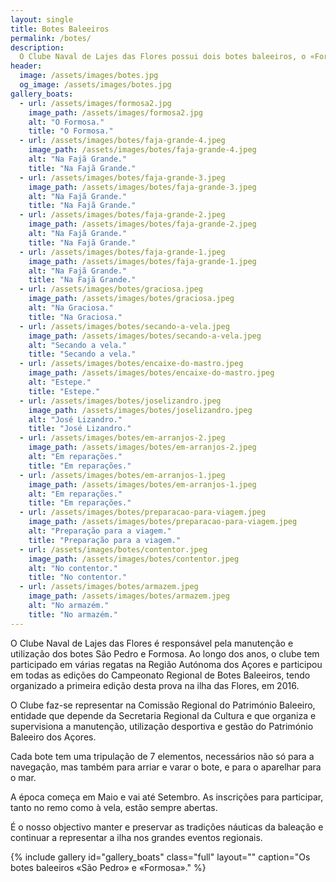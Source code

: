 ```yaml
---
layout: single
title: Botes Baleeiros
permalink: /botes/
description:
  O Clube Naval de Lajes das Flores possui dois botes baleeiros, o «Formosa» e o «S. Pedro». A preservação e divulgação do património baleeiro da Ilha das Flores é parte da missão do nosso clube.
header:
  image: /assets/images/botes.jpg
  og_image: /assets/images/botes.jpg
gallery_boats:
  - url: /assets/images/formosa2.jpg
    image_path: /assets/images/formosa2.jpg
    alt: "O Formosa."
    title: "O Formosa."
  - url: /assets/images/botes/faja-grande-4.jpeg
    image_path: /assets/images/botes/faja-grande-4.jpeg
    alt: "Na Fajã Grande."
    title: "Na Fajã Grande."
  - url: /assets/images/botes/faja-grande-3.jpeg
    image_path: /assets/images/botes/faja-grande-3.jpeg
    alt: "Na Fajã Grande."
    title: "Na Fajã Grande."
  - url: /assets/images/botes/faja-grande-2.jpeg
    image_path: /assets/images/botes/faja-grande-2.jpeg
    alt: "Na Fajã Grande."
    title: "Na Fajã Grande."
  - url: /assets/images/botes/faja-grande-1.jpeg
    image_path: /assets/images/botes/faja-grande-1.jpeg
    alt: "Na Fajã Grande."
    title: "Na Fajã Grande."
  - url: /assets/images/botes/graciosa.jpeg
    image_path: /assets/images/botes/graciosa.jpeg
    alt: "Na Graciosa."
    title: "Na Graciosa."
  - url: /assets/images/botes/secando-a-vela.jpeg
    image_path: /assets/images/botes/secando-a-vela.jpeg
    alt: "Secando a vela."
    title: "Secando a vela."
  - url: /assets/images/botes/encaixe-do-mastro.jpeg
    image_path: /assets/images/botes/encaixe-do-mastro.jpeg
    alt: "Estepe."
    title: "Estepe."
  - url: /assets/images/botes/joselizandro.jpeg
    image_path: /assets/images/botes/joselizandro.jpeg
    alt: "José Lizandro."
    title: "José Lizandro."
  - url: /assets/images/botes/em-arranjos-2.jpeg
    image_path: /assets/images/botes/em-arranjos-2.jpeg
    alt: "Em reparações."
    title: "Em reparações."
  - url: /assets/images/botes/em-arranjos-1.jpeg
    image_path: /assets/images/botes/em-arranjos-1.jpeg
    alt: "Em reparações."
    title: "Em reparações."
  - url: /assets/images/botes/preparacao-para-viagem.jpeg
    image_path: /assets/images/botes/preparacao-para-viagem.jpeg
    alt: "Preparação para a viagem."
    title: "Preparação para a viagem."
  - url: /assets/images/botes/contentor.jpeg
    image_path: /assets/images/botes/contentor.jpeg
    alt: "No contentor."
    title: "No contentor."
  - url: /assets/images/botes/armazem.jpeg
    image_path: /assets/images/botes/armazem.jpeg
    alt: "No armazém."
    title: "No armazém."
---
```


O Clube Naval de Lajes das Flores é responsável pela manutenção e utilização dos botes São Pedro e Formosa. Ao longo dos anos, o clube tem participado em várias regatas na Região Autónoma dos Açores e participou em todas as edições do Campeonato Regional de Botes Baleeiros, tendo organizado a primeira edição desta prova na ilha das Flores, em 2016. 

O Clube faz-se representar na Comissão Regional do Património Baleeiro, entidade que depende da Secretaria Regional da Cultura e que organiza e supervisiona a manutenção, utilização desportiva e gestão do Património Baleeiro dos Açores.

Cada bote tem uma tripulação de 7 elementos, necessários não só para a navegação, mas também para arriar e varar o bote, e para o aparelhar para o mar. 

A época começa em Maio e vai até Setembro. As inscrições para participar, tanto no remo como à vela, estão sempre abertas.

É o nosso objectivo manter e preservar as tradições náuticas da baleação e continuar a representar a ilha nos grandes eventos regionais.

{% include gallery id="gallery_boats" class="full" layout="" caption="Os botes baleeiros «São Pedro» e «Formosa»." %}